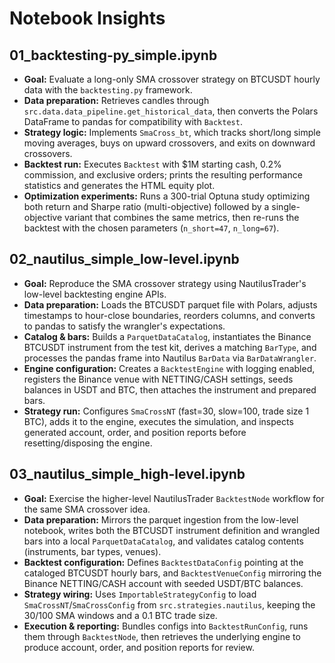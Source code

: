 # Notebook Insights

## 01_backtesting-py_simple.ipynb
- **Goal:** Evaluate a long-only SMA crossover strategy on BTCUSDT hourly data with the `backtesting.py` framework.
- **Data preparation:** Retrieves candles through `src.data.data_pipeline.get_historical_data`, then converts the Polars DataFrame to pandas for compatibility with `Backtest`.
- **Strategy logic:** Implements `SmaCross_bt`, which tracks short/long simple moving averages, buys on upward crossovers, and exits on downward crossovers.
- **Backtest run:** Executes `Backtest` with \$1M starting cash, 0.2% commission, and exclusive orders; prints the resulting performance statistics and generates the HTML equity plot.
- **Optimization experiments:** Runs a 300-trial Optuna study optimizing both return and Sharpe ratio (multi-objective) followed by a single-objective variant that combines the same metrics, then re-runs the backtest with the chosen parameters (`n_short=47`, `n_long=67`).

## 02_nautilus_simple_low-level.ipynb
- **Goal:** Reproduce the SMA crossover strategy using NautilusTrader's low-level backtesting engine APIs.
- **Data preparation:** Loads the BTCUSDT parquet file with Polars, adjusts timestamps to hour-close boundaries, reorders columns, and converts to pandas to satisfy the wrangler's expectations.
- **Catalog & bars:** Builds a `ParquetDataCatalog`, instantiates the Binance BTCUSDT instrument from the test kit, derives a matching `BarType`, and processes the pandas frame into Nautilus `BarData` via `BarDataWrangler`.
- **Engine configuration:** Creates a `BacktestEngine` with logging enabled, registers the Binance venue with NETTING/CASH settings, seeds balances in USDT and BTC, then attaches the instrument and prepared bars.
- **Strategy run:** Configures `SmaCrossNT` (fast=30, slow=100, trade size 1 BTC), adds it to the engine, executes the simulation, and inspects generated account, order, and position reports before resetting/disposing the engine.

## 03_nautilus_simple_high-level.ipynb
- **Goal:** Exercise the higher-level NautilusTrader `BacktestNode` workflow for the same SMA crossover idea.
- **Data preparation:** Mirrors the parquet ingestion from the low-level notebook, writes both the BTCUSDT instrument definition and wrangled bars into a local `ParquetDataCatalog`, and validates catalog contents (instruments, bar types, venues).
- **Backtest configuration:** Defines `BacktestDataConfig` pointing at the cataloged BTCUSDT hourly bars, and `BacktestVenueConfig` mirroring the Binance NETTING/CASH account with seeded USDT/BTC balances.
- **Strategy wiring:** Uses `ImportableStrategyConfig` to load `SmaCrossNT`/`SmaCrossConfig` from `src.strategies.nautilus`, keeping the 30/100 SMA windows and a 0.1 BTC trade size.
- **Execution & reporting:** Bundles configs into `BacktestRunConfig`, runs them through `BacktestNode`, then retrieves the underlying engine to produce account, order, and position reports for review.
